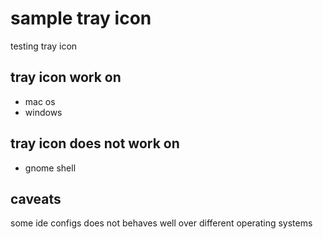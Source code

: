 # sample tray icon

testing tray icon

## tray icon work on

- mac os
- windows


## tray icon does not work on 

- gnome shell


## caveats

some ide configs does not behaves well over different operating systems
